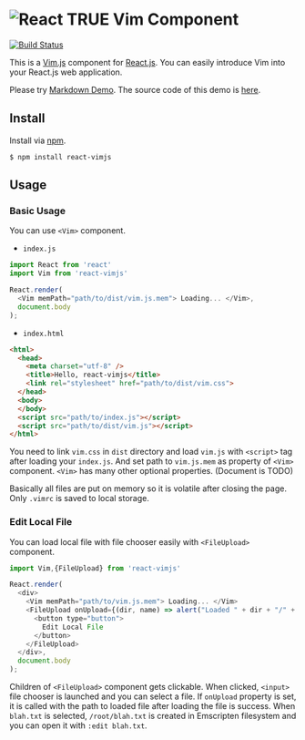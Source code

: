 ![React TRUE Vim Component](https://raw.githubusercontent.com/rhysd/react-vimjs/master/misc/react-vimjs-bannar.jpg)
========================
[![Build Status](https://travis-ci.org/rhysd/react-vimjs.svg)](https://travis-ci.org/rhysd/react-vimjs)

This is a [Vim.js](https://github.com/coolwanglu/vim.js) component for [React.js](https://facebook.github.io/react/).  You can easily introduce Vim into your React.js web application.

Please try [Markdown Demo](http://rhysd.github.io/react-vimjs/).  The source code of this demo is [here](example).

## Install

Install via [npm](https://www.npmjs.com).

```
$ npm install react-vimjs
```

## Usage

### Basic Usage

You can use `<Vim>` component.

- `index.js`

```javascript
import React from 'react'
import Vim from 'react-vimjs'

React.render(
  <Vim memPath="path/to/dist/vim.js.mem"> Loading... </Vim>,
  document.body
);
```

- `index.html`

```html
<html>
  <head>
    <meta charset="utf-8" />
    <title>Hello, react-vimjs</title>
    <link rel="stylesheet" href="path/to/dist/vim.css">
  </head>
  <body>
  </body>
  <script src="path/to/index.js"></script>
  <script src="path/to/dist/vim.js"></script>
</html>
```

You need to link `vim.css` in `dist` directory and load `vim.js` with `<script>` tag after loading your `index.js`.  And set path to `vim.js.mem` as property of `<Vim>` component.
`<Vim>` has many other optional properties. (Document is TODO)

Basically all files are put on memory so it is volatile after closing the page.  Only `.vimrc` is saved to local storage.

### Edit Local File

You can load local file with file chooser easily with `<FileUpload>` component.

```javascript
import Vim,{FileUpload} from 'react-vimjs'

React.render(
  <div>
    <Vim memPath="path/to/vim.js.mem"> Loading... </Vim>
    <FileUpload onUpload={(dir, name) => alert("Loaded " + dir + "/" + name)}>
      <button type="button">
        Edit Local File
      </button>
    </FileUpload>
  </div>,
  document.body
);
```

Children of `<FileUpload>` component gets clickable.  When clicked, `<input>` file chooser is launched and you can select a file.  If `onUpload` property is set, it is called with the path to loaded file after loading the file is success.  When `blah.txt` is selected, `/root/blah.txt` is created in Emscripten filesystem and you can open it with `:edit blah.txt`.

